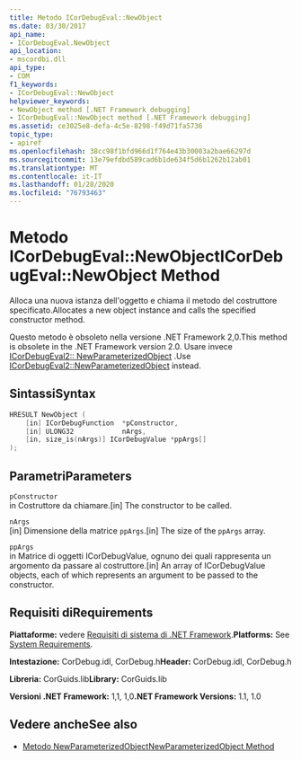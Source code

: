 ```yaml
---
title: Metodo ICorDebugEval::NewObject
ms.date: 03/30/2017
api_name:
- ICorDebugEval.NewObject
api_location:
- mscordbi.dll
api_type:
- COM
f1_keywords:
- ICorDebugEval::NewObject
helpviewer_keywords:
- NewObject method [.NET Framework debugging]
- ICorDebugEval::NewObject method [.NET Framework debugging]
ms.assetid: ce3025e8-defa-4c5e-8298-f49d71fa5736
topic_type:
- apiref
ms.openlocfilehash: 38cc98f1bfd966d1f764e43b30003a2bae66297d
ms.sourcegitcommit: 13e79efdbd589cad6b1de634f5d6b1262b12ab01
ms.translationtype: MT
ms.contentlocale: it-IT
ms.lasthandoff: 01/28/2020
ms.locfileid: "76793463"
---
```

# <a name="icordebugevalnewobject-method"></a><span data-ttu-id="4f482-102">Metodo ICorDebugEval::NewObject</span><span class="sxs-lookup"><span data-stu-id="4f482-102">ICorDebugEval::NewObject Method</span></span>
<span data-ttu-id="4f482-103">Alloca una nuova istanza dell'oggetto e chiama il metodo del costruttore specificato.</span><span class="sxs-lookup"><span data-stu-id="4f482-103">Allocates a new object instance and calls the specified constructor method.</span></span>  
  
 <span data-ttu-id="4f482-104">Questo metodo è obsoleto nella versione .NET Framework 2,0.</span><span class="sxs-lookup"><span data-stu-id="4f482-104">This method is obsolete in the .NET Framework version 2.0.</span></span> <span data-ttu-id="4f482-105">Usare invece [ICorDebugEval2:: NewParameterizedObject](icordebugeval2-newparameterizedobject-method.md) .</span><span class="sxs-lookup"><span data-stu-id="4f482-105">Use [ICorDebugEval2::NewParameterizedObject](icordebugeval2-newparameterizedobject-method.md) instead.</span></span>  
  
## <a name="syntax"></a><span data-ttu-id="4f482-106">Sintassi</span><span class="sxs-lookup"><span data-stu-id="4f482-106">Syntax</span></span>  
  
```cpp  
HRESULT NewObject (  
    [in] ICorDebugFunction  *pConstructor,  
    [in] ULONG32            nArgs,  
    [in, size_is(nArgs)] ICorDebugValue *ppArgs[]  
);  
```  
  
## <a name="parameters"></a><span data-ttu-id="4f482-107">Parametri</span><span class="sxs-lookup"><span data-stu-id="4f482-107">Parameters</span></span>  
 `pConstructor`  
 <span data-ttu-id="4f482-108">in Costruttore da chiamare.</span><span class="sxs-lookup"><span data-stu-id="4f482-108">[in] The constructor to be called.</span></span>  
  
 `nArgs`  
 <span data-ttu-id="4f482-109">[in] Dimensione della matrice `ppArgs`.</span><span class="sxs-lookup"><span data-stu-id="4f482-109">[in] The size of the `ppArgs` array.</span></span>  
  
 `ppArgs`  
 <span data-ttu-id="4f482-110">in Matrice di oggetti ICorDebugValue, ognuno dei quali rappresenta un argomento da passare al costruttore.</span><span class="sxs-lookup"><span data-stu-id="4f482-110">[in] An array of ICorDebugValue objects, each of which represents an argument to be passed to the constructor.</span></span>  
  
## <a name="requirements"></a><span data-ttu-id="4f482-111">Requisiti di</span><span class="sxs-lookup"><span data-stu-id="4f482-111">Requirements</span></span>  
 <span data-ttu-id="4f482-112">**Piattaforme:** vedere [Requisiti di sistema di .NET Framework](../../../../docs/framework/get-started/system-requirements.md).</span><span class="sxs-lookup"><span data-stu-id="4f482-112">**Platforms:** See [System Requirements](../../../../docs/framework/get-started/system-requirements.md).</span></span>  
  
 <span data-ttu-id="4f482-113">**Intestazione:** CorDebug.idl, CorDebug.h</span><span class="sxs-lookup"><span data-stu-id="4f482-113">**Header:** CorDebug.idl, CorDebug.h</span></span>  
  
 <span data-ttu-id="4f482-114">**Libreria:** CorGuids.lib</span><span class="sxs-lookup"><span data-stu-id="4f482-114">**Library:** CorGuids.lib</span></span>  
  
 <span data-ttu-id="4f482-115">**Versioni .NET Framework:** 1,1, 1,0</span><span class="sxs-lookup"><span data-stu-id="4f482-115">**.NET Framework Versions:** 1.1, 1.0</span></span>  
  
## <a name="see-also"></a><span data-ttu-id="4f482-116">Vedere anche</span><span class="sxs-lookup"><span data-stu-id="4f482-116">See also</span></span>

- [<span data-ttu-id="4f482-117">Metodo NewParameterizedObject</span><span class="sxs-lookup"><span data-stu-id="4f482-117">NewParameterizedObject Method</span></span>](icordebugeval2-newparameterizedobject-method.md)
